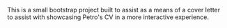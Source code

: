 This is a small bootstrap project built to assist as a means of a cover letter to assist with showcasing Petro's CV in a more interactive experience.
